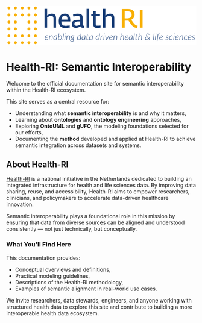 <p align="left"><img src="assets/images/health-ri-logo-blue.png" width="750" alt="Health-RI Logo"></p>

# Health-RI: Semantic Interoperability

Welcome to the official documentation site for semantic interoperability within the Health-RI ecosystem.

This site serves as a central resource for:
- Understanding what **semantic interoperability** is and why it matters,
- Learning about **ontologies** and **ontology engineering** approaches,
- Exploring **OntoUML** and **gUFO**, the modeling foundations selected for our efforts,
- Documenting the **method** developed and applied at Health-RI to achieve semantic integration across datasets and systems.

## About Health-RI

[Health-RI](https://www.health-ri.nl) is a national initiative in the Netherlands dedicated to building an integrated infrastructure for health and life sciences data. By improving data sharing, reuse, and accessibility, Health-RI aims to empower researchers, clinicians, and policymakers to accelerate data-driven healthcare innovation.

Semantic interoperability plays a foundational role in this mission by ensuring that data from diverse sources can be aligned and understood consistently — not just technically, but conceptually.

### What You'll Find Here

This documentation provides:
- Conceptual overviews and definitions,
- Practical modeling guidelines,
- Descriptions of the Health-RI methodology,
- Examples of semantic alignment in real-world use cases.

We invite researchers, data stewards, engineers, and anyone working with structured health data to explore this site and contribute to building a more interoperable health data ecosystem.
